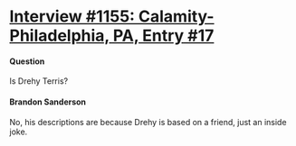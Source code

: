 # [Interview #1155: Calamity-Philadelphia, PA, Entry #17](https://www.theoryland.com/intvmain.php?i=1155#17)

#### Question

Is Drehy Terris?

#### Brandon Sanderson

No, his descriptions are because Drehy is based on a friend, just an inside joke.

